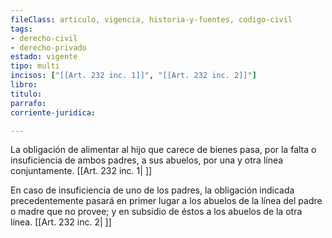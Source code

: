 ```yaml
---
fileClass: articulo, vigencia, historia-y-fuentes, codigo-civil
tags:
- derecho-civil
- derecho-privado
estado: vigente
tipo: multi
incisos: ["[[Art. 232 inc. 1]]", "[[Art. 232 inc. 2]]"]
libro:
titulo:
parrafo:
corriente-juridica:

---
```

La obligación de alimentar al hijo que carece de bienes pasa, por la falta o insuficiencia de ambos padres, a sus abuelos, por una y otra línea conjuntamente. [[Art. 232 inc. 1| ]]

En caso de insuficiencia de uno de los padres, la obligación indicada precedentemente pasará en primer lugar a los abuelos de la línea del padre o madre que no provee; y en subsidio de éstos a los abuelos de la otra línea. [[Art. 232 inc. 2| ]]